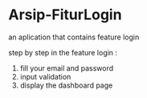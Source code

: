 # Arsip-FiturLogin
an aplication that contains feature login

step by step in the feature login : 
  1. fill your email and password
  2. input validation
  3. display the dashboard page
